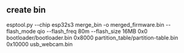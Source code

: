 ## create bin 
esptool.py --chip esp32s3 merge_bin -o merged_firmware.bin --flash_mode qio --flash_freq 80m --flash_size 16MB 0x0 bootloader/bootloader.bin 0x8000 partition_table/partition-table.bin 0x10000 usb_webcam.bin